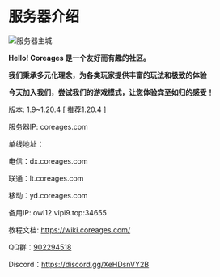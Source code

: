 # 服务器介绍

![服务器主城](../Newplayer/image/spawn.png)



**Hello! Coreages 是一个友好而有趣的社区。**

**我们秉承多元化理念，为各类玩家提供丰富的玩法和极致的体验**

**今天加入我们，尝试我们的游戏模式，让您体验宾至如归的感受！**



版本: 1.9~1.20.4 [ 推荐1.20.4 ] 

服务器IP: coreages.com 

单线地址： 

电信：dx.coreages.com 

联通：lt.coreages.com 

移动：yd.coreages.com 

备用IP: owl12.vipi9.top:34655 

教程文档: https://wiki.coreages.com/ 

QQ群：[902294518](https://qm.qq.com/q/RXH536hWso)

Discord：https://discord.gg/XeHDsnVY2B
